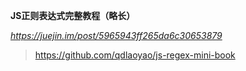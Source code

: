 **JS正则表达式完整教程（略长）**

*https://juejin.im/post/5965943ff265da6c30653879*

> https://github.com/qdlaoyao/js-regex-mini-book

